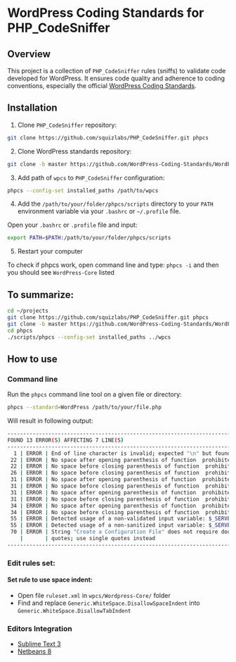 # WordPress Coding Standards for PHP_CodeSniffer

## Overview
This project is a collection of `PHP_CodeSniffer` rules (sniffs) to validate code developed for WordPress. It ensures code quality and adherence to coding conventions, especially the official [WordPress Coding Standards](https://make.wordpress.org/core/handbook/best-practices/coding-standards/).

## Installation

1. Clone `PHP_CodeSniffer` repository:
 ```bash
git clone https://github.com/squizlabs/PHP_CodeSniffer.git phpcs
```

2. Clone WordPress standards repository:
 ```bash
git clone -b master https://github.com/WordPress-Coding-Standards/WordPress-Coding-Standards.git wpcs
```

3. Add path of `wpcs` to `PHP_CodeSniffer` configuration:
 ```bash
phpcs --config-set installed_paths /path/to/wpcs
```

4. Add the `/path/to/your/folder/phpcs/scripts` directory to your `PATH` environment variable via your `.bashrc` or `~/.profile` file.

 Open your `.bashrc` or `.profile` file and input:
 ```bash
export PATH=$PATH:/path/to/your/folder/phpcs/scripts
```

5. Restart your computer

 To check if phpcs work, open command line and type: `phpcs -i` and then you should see `WordPress-Core` listed

## To summarize:
```bash
cd ~/projects
git clone https://github.com/squizlabs/PHP_CodeSniffer.git phpcs
git clone -b master https://github.com/WordPress-Coding-Standards/WordPress-Coding-Standards.git wpcs
cd phpcs
./scripts/phpcs --config-set installed_paths ../wpcs
```

## How to use
### Command line

Run the `phpcs` command line tool on a given file or directory:

```bash
phpcs --standard=WordPress /path/to/your/file.php
```
Will result in following output:

```bash
--------------------------------------------------------------------------------
FOUND 13 ERROR(S) AFFECTING 7 LINE(S)
--------------------------------------------------------------------------------
  1 | ERROR | End of line character is invalid; expected "\n" but found "\r\n"
 22 | ERROR | No space after opening parenthesis of function  prohibited
 22 | ERROR | No space before closing parenthesis of function  prohibited
 26 | ERROR | No space before closing parenthesis of function  prohibited
 31 | ERROR | No space after opening parenthesis of function  prohibited
 31 | ERROR | No space before closing parenthesis of function  prohibited
 31 | ERROR | No space after opening parenthesis of function  prohibited
 31 | ERROR | No space before closing parenthesis of function  prohibited
 34 | ERROR | No space after opening parenthesis of function  prohibited
 34 | ERROR | No space before closing parenthesis of function  prohibited
 55 | ERROR | Detected usage of a non-validated input variable: $_SERVER
 55 | ERROR | Detected usage of a non-sanitized input variable: $_SERVER
 70 | ERROR | String "Create a Configuration File" does not require double
    |       | quotes; use single quotes instead
--------------------------------------------------------------------------------
```

### Edit rules set:
#### Set rule to use space indent:
* Open file `ruleset.xml` in `wpcs/Wordpress-Core/` folder
* Find and replace `Generic.WhiteSpace.DisallowSpaceIndent` into `Generic.WhiteSpace.DisallowTabIndent`

### Editors Integration
* [Sublime Text 3](https://github.com/truonglv-eva/coding-rule/blob/master/php-coding-standards/sublimetext-Integration.md)
* [Netbeans 8](https://github.com/truonglv-eva/coding-rule/blob/master/php-coding-standards/netbeans-integration.md)
